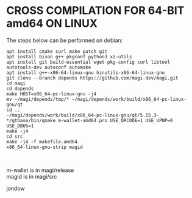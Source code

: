 CROSS COMPILATION FOR 64-BIT amd64 ON LINUX
==============================================

The steps below can be performed on debian:

    apt install cmake curl make patch git
    apt install bison g++ pkgconf python3 xz-utils
    apt install git build-essential wget pkg-config curl libtool autotools-dev autoconf automake
    apt install g++-x86-64-linux-gnu binutils-x86-64-linux-gnu
    git clone --branch depends https://github.com/magi-dev/magi.git
    cd magi
    cd depends
    make HOST=x86_64-pc-linux-gnu -j4
    mv ~/magi/depends/tmp/* ~/magi/depends/work/build/x86_64-pc-linux-gnu/qt
    cd ..
    ~/magi/depends/work/build/x86_64-pc-linux-gnu/qt/5.15.3-*/qtbase/bin/qmake m-wallet-amd64.pro USE_QRCODE=1 USE_UPNP=0 USE_DBUS=1
    make -j4
    cd src
    make -j4 -f makefile.amd64
    x86_64-linux-gnu-strip magid
<br/>

m-wallet is in magi/release<br/>
magid is in magi/src<br/>

jondow

